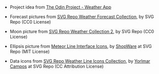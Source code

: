 -   Project idea from [The Odin Project - Weather App](https://www.theodinproject.com/lessons/node-path-javascript-weather-app)

-   Forecast pictures from [SVG Repo Weather Forecast Collection](https://www.svgrepo.com/collection/weather-forecast/), by SVG Repo (CC0 License)

-   Moon picture from [SVG Repo Weather Collection 2](https://www.svgrepo.com/collection/weather-collection-2/), by SVG Repo (CC0 License)

-   Ellipsis picture from [Meteor Line Interface Icons](https://www.svgrepo.com/collection/meteor-line-interface-icons/), by [ShopWare](https://www.svgrepo.com/author/ShopWare/) at SVG Repo (MIT License)

-   Data icons from [SVG Repo Weather Line Icons Collection](https://www.svgrepo.com/collection/weather-line-icons/), by [Yorlmar Campos](https://www.svgrepo.com/author/Yorlmar%20Campos/) at SVG Repo (CC Attribution License)
